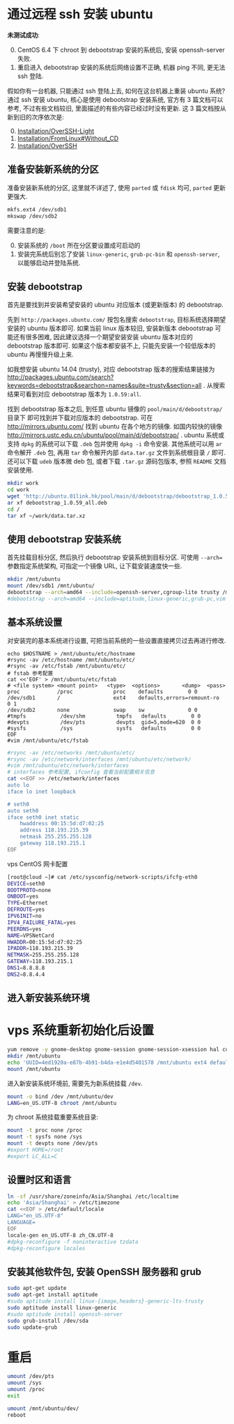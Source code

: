通过远程 ssh 安装 ubuntu
===

**未测试成功**:

0. CentOS 6.4 下 chroot 到 debootstrap 安装的系统后, 安装 openssh-server 失败.
0. 重启进入 debootstrap 安装的系统后网络设置不正确, 机器 ping 不同, 更无法 ssh 登陆.

假如你有一台机器, 只能通过 ssh 登陆上去, 如何在这台机器上重装 ubuntu 系统?
通过 ssh 安装 ubuntu, 核心是使用 debootstrap 安装系统, 官方有 3 篇文档可以参考,
不过有些文档较旧, 里面描述的有些内容已经过时没有更新.
这 3 篇文档按从新到旧的次序依次是:

0. [Installation/OverSSH-Light](https://help.ubuntu.com/community/Installation/OverSSH-Light)
0. [Installation/FromLinux#Without_CD](https://help.ubuntu.com/community/Installation/FromLinux#Without_CD)
0. [Installation/OverSSH](https://help.ubuntu.com/community/Installation/OverSSH)

## 准备安装新系统的分区

准备安装新系统的分区, 这里就不详述了, 使用 `parted` 或 `fdisk` 均可, `parted` 更新更强大.

```sh
mkfs.ext4 /dev/sdb1
mkswap /dev/sdb2
```

需要注意的是:

0. 安装系统的 `/boot` 所在分区要设置成可启动的
0. 安装完系统后别忘了安装 `linux-generic`, `grub-pc-bin` 和 `openssh-server`, 以能够启动并登陆系统.

## 安装 debootstrap

首先是要找到并安装希望安装的 ubuntu 对应版本 (或更新版本) 的 debootstrap.

先到 `http://packages.ubuntu.com/` 按包名搜索 `debootstrap`, 目标系统选择期望安装的 ubuntu 版本即可.
如果当前 linux 版本较旧, 安装新版本 debootstrap 可能还有很多困难, 
因此建议选择一个期望安装安装 ubuntu 版本对应的 debootstrap 版本即可.
如果这个版本都安装不上, 只能先安装一个较低版本的 ubuntu 再慢慢升级上来.

如我想安装 ubuntu 14.04 (trusty), 对应 debootstrap 版本的搜索结果链接为
http://packages.ubuntu.com/search?keywords=debootstrap&searchon=names&suite=trusty&section=all .
从搜索结果可看到对应 debootstrap 版本为 `1.0.59:all`.

找到 debootstrap 版本之后, 到任意 ubuntu 镜像的 `pool/main/d/debootstrap/` 目录下
即可找到并下载对应版本的 debootstrap.
可在 http://mirrors.ubuntu.com/ 找到 ubuntu 在各个地方的镜像.
如国内较快的镜像 http://mirrors.ustc.edu.cn/ubuntu/pool/main/d/debootstrap/ .
ubuntu 系统或支持 `dpkg` 的系统可以下载 `.deb` 包并使用 `dpkg -i` 命令安装.
其他系统可以用 `ar` 命令解开 `.deb` 包, 再用 `tar` 命令解开内部 `data.tar.gz` 文件到系统根目录 `/` 即可.
还可以下载 `udeb` 版本微 deb 包, 或者下载 `.tar.gz` 源码包版本, 参照 `README` 文档安装使用.

```sh
mkdir work
cd work
wget 'http://ubuntu.01link.hk/pool/main/d/debootstrap/debootstrap_1.0.59_all.deb'
ar xf debootstrap_1.0.59_all.deb
cd /
tar xf ~/work/data.tar.xz
```

## 使用 debootstrap 安装系统

首先挂载目标分区, 然后执行 debootstrap 安装系统到目标分区.
可使用 `--arch=` 参数指定系统架构, 可指定一个镜像 URL, 让下载安装速度快一些.

```sh
mkdir /mnt/ubuntu
mount /dev/sdb1 /mnt/ubuntu/
debootstrap --arch=amd64 --include=openssh-server,cgroup-lite trusty /mnt/ubuntu/ http://ubuntu.01link.hk/
#debootstrap --arch=amd64 --include=aptitude,linux-generic,grub-pc,vim trusty /mnt/ubuntu/ http://mirrors.aliyun.com/ubuntu/
```

## 基本系统设置

对安装完的基本系统进行设置,
可把当前系统的一些设置直接拷贝过去再进行修改.

```
echo $HOSTNAME > /mnt/ubuntu/etc/hostname
#rsync -av /etc/hostname /mnt/ubuntu/etc/
#rsync -av /etc/fstab /mnt/ubuntu/etc/
# fstab 参考配置
cat <<'EOF' > /mnt/ubuntu/etc/fstab
# <file system> <mount point>   <type>  <options>       <dump>  <pass>
proc            /proc             proc    defaults        0 0
/dev/sdb1       /                 ext4    defaults,errors=remount-ro        0 1
/dev/sdb2       none              swap    sw              0 0
#tmpfs           /dev/shm          tmpfs   defaults        0 0
#devpts          /dev/pts          devpts  gid=5,mode=620  0 0
#sysfs           /sys              sysfs   defaults        0 0
EOF
#vim /mnt/ubuntu/etc/fstab
```

```sh
#rsync -av /etc/networks /mnt/ubuntu/etc/
#rsync -av /etc/network/interfaces /mnt/ubuntu/etc/network/
#vim /mnt/ubuntu/etc/network/interfaces
# interfaces 参考配置, ifconfig 查看当前配置相关信息
cat <<EOF >> /etc/network/interfaces
auto lo
iface lo inet loopback

# seth0
auto seth0
iface seth0 inet static
    hwaddress 00:15:5d:d7:02:25
	address 118.193.215.39
	netmask 255.255.255.128
	gateway 118.193.215.1
EOF
```

vps CentOS 网卡配置

```sh
[root@cloud ~]# cat /etc/sysconfig/network-scripts/ifcfg-eth0 
DEVICE=seth0
BOOTPROTO=none
ONBOOT=yes
TYPE=Ethernet
DEFROUTE=yes
IPV6INIT=no
IPV4_FAILURE_FATAL=yes
PEERDNS=yes
NAME=VPSNetCard
HWADDR=00:15:5d:d7:02:25
IPADDR=118.193.215.39
NETMASK=255.255.255.128
GATEWAY=118.193.215.1
DNS1=8.8.8.8
DNS2=8.8.4.4
```

## 进入新安装系统环境

# vps 系统重新初始化后设置
```sh
yum remove -y gnome-desktop gnome-session gnome-session-xsession hal cups postfix
mkdir /mnt/ubuntu
echo 'UUID=4ed1920a-e87b-4b91-b4da-e1e4d5401578 /mnt/ubuntu ext4 defaults 1 1' >> /etc/fstab
mount /mnt/ubuntu
```

进入新安装系统环境前, 需要先为新系统挂载 `/dev`.

```sh
mount -o bind /dev /mnt/ubuntu/dev
LANG=en_US.UTF-8 chroot /mnt/ubuntu
```

为 chroot 系统挂载重要系统目录:

```sh
mount -t proc none /proc
mount -t sysfs none /sys
mount -t devpts none /dev/pts
#export HOME=/root
#export LC_ALL=C
```

## 设置时区和语言

```sh
ln -sf /usr/share/zoneinfo/Asia/Shanghai /etc/localtime
echo 'Asia/Shanghai' > /etc/timezone
cat <<EOF > /etc/default/locale
LANG="en_US.UTF-8"
LANGUAGE=
EOF
locale-gen en_US.UTF-8 zh_CN.UTF-8
#dpkg-reconfigure -f noninteractive tzdata
#dpkg-reconfigure locales
```

## 安装其他软件包, 安装 OpenSSH 服务器和 grub

```sh
sudo apt-get update
sudo apt-get install aptitude
#sudo aptitude install linux-{image,headers}-generic-lts-trusty
sudo aptitude install linux-generic
#sudo aptitude install openssh-server
sudo grub-install /dev/sda
sudo update-grub
```

# 重启

```sh
umount /dev/pts
umount /sys
umount /proc
exit
```

```sh
umount /mnt/ubuntu/dev/
reboot
```
